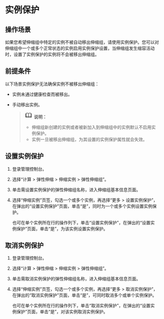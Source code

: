 # 实例保护<a name="zh-cn_topic_0076979345"></a>

## 操作场景<a name="section68401743312"></a>

如果您希望伸缩组中特定的实例不被自动移出伸缩组，请使用实例保护。您可以对伸缩组中一个或多个正常状态的实例启用实例保护设置，当伸缩组发生缩容活动时，设置了实例保护的实例将不会被移出伸缩组。

## 前提条件<a name="section33767911104059"></a>

以下场景实例保护无法确保实例不被移出伸缩组：

-   实例未通过健康检查而被移出。
-   手动移出实例。

    >![](public_sys-resources/icon-note.gif) **说明：**   
    >-   伸缩组新创建的实例或者被新加入到伸缩组中的实例默认不启用实例保护。  
    >-   实例一旦被移出伸缩组，为其设置的实例保护属性就会失效。  


## 设置实例保护<a name="section35538053104144"></a>

1.  登录管理控制台。
2.  选择“计算 \> 弹性伸缩 \> 伸缩实例 \> 弹性伸缩组”。
3.  单击需设置实例保护的弹性伸缩组名称，进入伸缩组基本信息页面。
4.  选择“伸缩实例”页签，勾选一个或多个实例，再选择“更多 \> 设置实例保护”，在弹出的“设置实例保护”页面，单击“是”，同时为一个或多个实例设置实例保护。

    也可在单个实例所在行的操作列下，单击“设置实例保护”，在弹出的“设置实例保护”页面，单击“是”，为该实例设置实例保护。


## 取消实例保护<a name="section42597752104218"></a>

1.  登录管理控制台。
2.  选择“计算 \> 弹性伸缩 \> 伸缩实例 \> 弹性伸缩组”。
3.  单击需取消实例保护的弹性伸缩组名称，进入伸缩组基本信息页面。
4.  选择“伸缩实例”页签，勾选一个或多个实例，再选择“更多 \> 取消实例保护”，在弹出的“取消实例保护”页面，单击“是”，可同时取消多个或单个实例保护。

    也可在单个实例所在行的操作列下，单击“取消实例保护”，在弹出的“设置实例保护”页面，单击“是”，对该实例取消实例保护。


